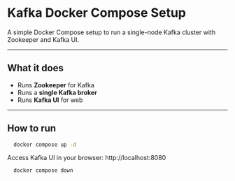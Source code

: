 # Kafka Docker Compose Setup

A simple Docker Compose setup to run a single-node Kafka cluster with Zookeeper and Kafka UI.

---

## What it does

- Runs **Zookeeper** for Kafka
- Runs a **single Kafka broker**
- Runs **Kafka UI** for web

---

## How to run

```bash
  docker compose up -d
```

Access Kafka UI in your browser: http://localhost:8080

```bash
  docker compose down
```
